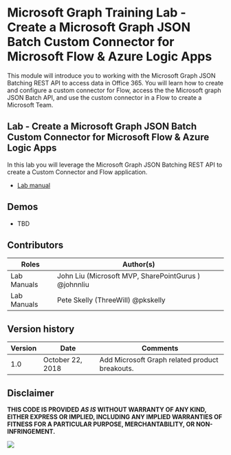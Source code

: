 # Microsoft Graph Training Lab - Create a Microsoft Graph JSON Batch Custom Connector for Microsoft Flow & Azure Logic Apps

This module will introduce you to working with the Microsoft Graph JSON Batching REST API to access data in Office 365. You will learn how to create and configure a custom connector for Flow, access the the Microsoft graph JSON Batch API, and use the custom connector in a Flow to create a Microsoft Team. 

## Lab - Create a Microsoft Graph JSON Batch Custom Connector for Microsoft Flow & Azure Logic Apps


In this lab you will leverage the Microsoft Graph JSON Batching REST API to create a Custom Connector and Flow application.

* [Lab manual](./Lab.md)

## Demos

* TBD


## Contributors

|        Roles         |                        Author(s)                        |
| -------------------- | ------------------------------------------------------- |
| Lab Manuals  | John Liu (Microsoft MVP, SharePointGurus ) @johnnliu |
| Lab Manuals  | Pete Skelly (ThreeWill) @pkskelly |

## Version history

| Version |        Date        |                    Comments                    |
| ------- | ------------------ | ---------------------------------------------- |
| 1.0     | October 22, 2018 | Add Microsoft Graph related product breakouts. |

## Disclaimer

**THIS CODE IS PROVIDED *AS IS* WITHOUT WARRANTY OF ANY KIND, EITHER EXPRESS OR IMPLIED, INCLUDING ANY IMPLIED WARRANTIES OF FITNESS FOR A PARTICULAR PURPOSE, MERCHANTABILITY, OR NON-INFRINGEMENT.**

<img src="https://telemetry.sharepointpnp.com/msgraph-training-microsoftflow" />